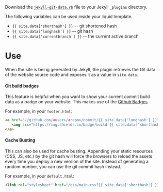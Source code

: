 Download the [`jekyll-git-data.rb`](https://raw.githubusercontent.com/astrob0t/jekyll-git-data/master/jekyll-git-data.rb) file to your Jekyll `_plugins` directory.

The following variables can be used inside your liquid template.

* `{{ site.data['shorthash'] }}` -- git shortened hash  
* `{{ site.data['longhash'] }}` -- git hash  
* `{{ site.data['currentbranch'] }}` -- the current active branch  

# Use

When the site is being generated by Jekyll, the plugin retrieves the Git data of the website source code and exposes it as a value in `site.data`. 

#### Git build badges

This feature is helpful when you want to show your current commit build data as a badge on your website. This makes use of the [Github Badges](https://github.com/badges/shields).

For example, in your `footer.html`:

```html
<a href="//github.com/<user>/<repo>/commit/{{ site.data['longhash'] }}" rel="nofollow">
   <img src="https://img.shields.io/badge/build-{{ site.data['shorthash'] }}-blue.svg?logo=github" alt="GitHub Commit">
</a>
```

#### Cache Busting

This can also be used for cache busting. Appending your static resources (CSS, JS, etc.) by the git hash will force the browsers to reload the assets every time you deploy a new version of the site. Instead of generating a random number, you can use the git commit hash instead.

For example, in your `default.html`:

```html
<link rel="stylesheet" href="/css/main.css?{{ site.data['shorthash'] }}"/>
```